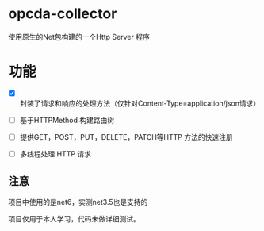 # opcda-collector

使用原生的Net包构建的一个Http Server 程序


# 功能


- [X] 封装了请求和响应的处理方法（仅针对Content-Type=application/json请求）
- [ ] 基于HTTPMethod 构建路由树
- [ ] 提供GET，POST，PUT，DELETE，PATCH等HTTP 方法的快速注册
- [ ] 多线程处理 HTTP 请求


## 注意
项目中使用的是net6，实测net3.5也是支持的

项目仅用于本人学习，代码未做详细测试。
